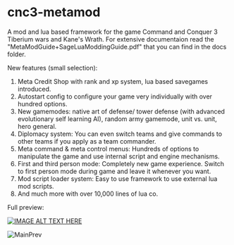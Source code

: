 # cnc3-metamod
A mod and lua based framework for the game Command and Conquer 3 Tiberium wars and Kane's Wrath.
For extensive documentaion read the "MetaModGuide+SageLuaModdingGuide.pdf" that you can find in the docs folder.

New features (small selection): 
1. Meta Credit Shop with rank and xp system, lua based savegames introduced. 
2. Autostart config to configure your game very individually with over hundred options. 
3. New gamemodes: native art of defense/ tower defense (with advanced evolutionary self learning AI), random army gamemode, unit vs. unit, hero general. 
4. Diplomacy system: You can even switch teams and give commands to other teams if you apply as a team commander.
5. Meta command & meta control menus: Hundreds of options to manipulate the game and use internal script and engine mechanisms.
6. First and third person mode: Completely new game experience. Switch to first person mode during game and leave it whenever you want.
7. Mod script loader system: Easy to use framework to use external lua mod scripts.
8. And much more with over 10,000 lines of lua co.

Full preview:

[![IMAGE ALT TEXT HERE](https://img.youtube.com/vi/yBgxwONhCt0/0.jpg)](https://www.youtube.com/watch?v=yBgxwONhCt0)

![MainPrev](https://user-images.githubusercontent.com/26028969/123512735-719e5e80-d689-11eb-8eae-b8a273a8d339.jpg)
